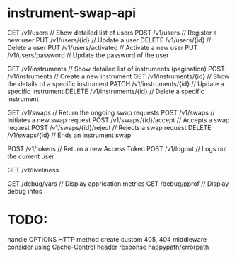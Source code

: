 # instrument-swap-api

GET    /v1/users // Show detailed list of users
POST   /v1/users // Register a new user
PUT    /v1/users/{id} // Update a user
DELETE /v1/users/{id} // Delete a user
PUT    /v1/users/activated // Activate a new user
PUT    /v1/users/password // Update the password of the user

GET    /v1/instruments // Show detailed list of instruments (pagination)
POST   /v1/instruments // Create a new instrument
GET    /v1/instruments/{id} // Show the details of a specific instrument
PATCH  /v1/instruments/{id} // Update a specific instrument
DELETE /v1/instruments/{id} // Delete a specific instrument

GET    /v1/swaps // Return the ongoing swap requests
POST   /v1/swaps // Initiates a new swap request
POST   /v1/swaps/{id}/accept // Accepts a swap request
POST   /v1/swaps/{id}/reject // Rejects a swap request
DELETE /v1/swaps/{id} // Ends an instrument swap

POST   /v1/tokens // Return a new Access Token
POST   /v1/logout // Logs out the current user

GET    /v1/liveliness

GET    /debug/vars // Display apprication metrics
GET    /debug/pprof // Display debug infos

# TODO:
handle OPTIONS HTTP method
create custom 405, 404 middleware
consider using Cache-Control header response happypath/errorpath
